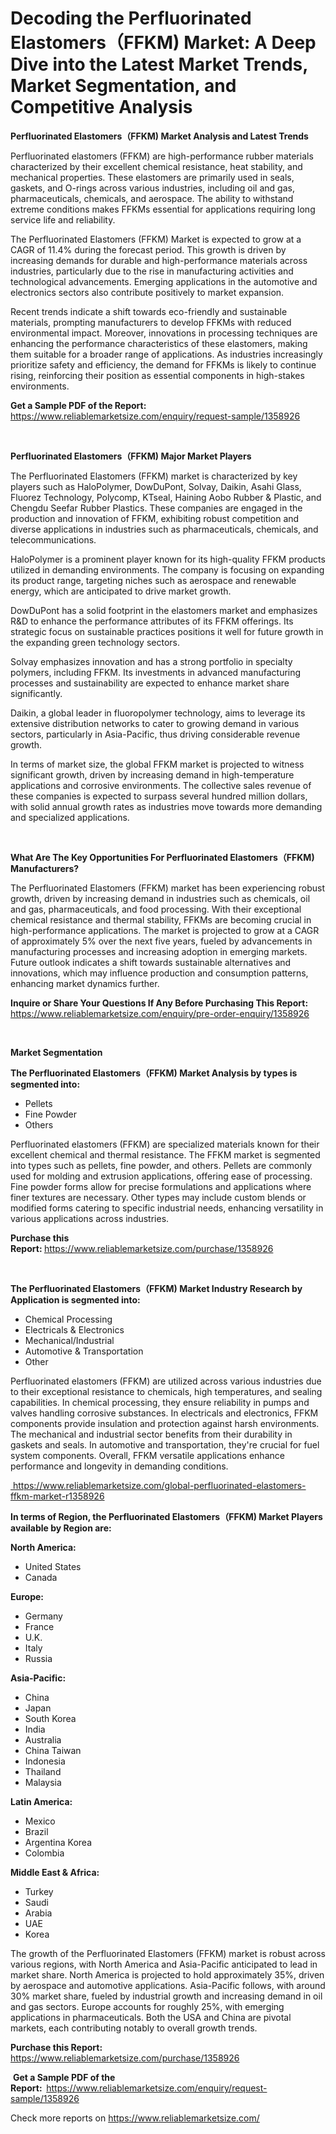 <p><h1>Decoding the Perfluorinated Elastomers（FFKM) Market: A Deep Dive into the Latest Market Trends, Market Segmentation, and Competitive Analysis</h1></p><p><strong>Perfluorinated Elastomers（FFKM) Market Analysis and Latest Trends</strong></p>
<p><p>Perfluorinated elastomers (FFKM) are high-performance rubber materials characterized by their excellent chemical resistance, heat stability, and mechanical properties. These elastomers are primarily used in seals, gaskets, and O-rings across various industries, including oil and gas, pharmaceuticals, chemicals, and aerospace. The ability to withstand extreme conditions makes FFKMs essential for applications requiring long service life and reliability.</p><p>The Perfluorinated Elastomers (FFKM) Market is expected to grow at a CAGR of 11.4% during the forecast period. This growth is driven by increasing demands for durable and high-performance materials across industries, particularly due to the rise in manufacturing activities and technological advancements. Emerging applications in the automotive and electronics sectors also contribute positively to market expansion.</p><p>Recent trends indicate a shift towards eco-friendly and sustainable materials, prompting manufacturers to develop FFKMs with reduced environmental impact. Moreover, innovations in processing techniques are enhancing the performance characteristics of these elastomers, making them suitable for a broader range of applications. As industries increasingly prioritize safety and efficiency, the demand for FFKMs is likely to continue rising, reinforcing their position as essential components in high-stakes environments.</p></p>
<p><strong>Get a Sample PDF of the Report:&nbsp;</strong> <a href="https://www.reliablemarketsize.com/enquiry/request-sample/1358926?utm_campaign=2925&utm_medium=2&utm_source=Github&utm_content=ia&utm_term=22032025&utm_id=perfluorinated-elastomersffkm">https://www.reliablemarketsize.com/enquiry/request-sample/1358926</a></p>
<p>&nbsp;</p>
<p><strong>Perfluorinated Elastomers（FFKM) Major Market Players</strong></p>
<p><p>The Perfluorinated Elastomers (FFKM) market is characterized by key players such as HaloPolymer, DowDuPont, Solvay, Daikin, Asahi Glass, Fluorez Technology, Polycomp, KTseal, Haining Aobo Rubber & Plastic, and Chengdu Seefar Rubber Plastics. These companies are engaged in the production and innovation of FFKM, exhibiting robust competition and diverse applications in industries such as pharmaceuticals, chemicals, and telecommunications.</p><p>HaloPolymer is a prominent player known for its high-quality FFKM products utilized in demanding environments. The company is focusing on expanding its product range, targeting niches such as aerospace and renewable energy, which are anticipated to drive market growth.</p><p>DowDuPont has a solid footprint in the elastomers market and emphasizes R&D to enhance the performance attributes of its FFKM offerings. Its strategic focus on sustainable practices positions it well for future growth in the expanding green technology sectors.</p><p>Solvay emphasizes innovation and has a strong portfolio in specialty polymers, including FFKM. Its investments in advanced manufacturing processes and sustainability are expected to enhance market share significantly.</p><p>Daikin, a global leader in fluoropolymer technology, aims to leverage its extensive distribution networks to cater to growing demand in various sectors, particularly in Asia-Pacific, thus driving considerable revenue growth.</p><p>In terms of market size, the global FFKM market is projected to witness significant growth, driven by increasing demand in high-temperature applications and corrosive environments. The collective sales revenue of these companies is expected to surpass several hundred million dollars, with solid annual growth rates as industries move towards more demanding and specialized applications.</p></p>
<p>&nbsp;</p>
<p><strong>What Are The Key Opportunities For Perfluorinated Elastomers（FFKM) Manufacturers?</strong></p>
<p><p>The Perfluorinated Elastomers (FFKM) market has been experiencing robust growth, driven by increasing demand in industries such as chemicals, oil and gas, pharmaceuticals, and food processing. With their exceptional chemical resistance and thermal stability, FFKMs are becoming crucial in high-performance applications. The market is projected to grow at a CAGR of approximately 5% over the next five years, fueled by advancements in manufacturing processes and increasing adoption in emerging markets. Future outlook indicates a shift towards sustainable alternatives and innovations, which may influence production and consumption patterns, enhancing market dynamics further.</p></p>
<p><strong>Inquire or Share Your Questions If Any Before Purchasing This Report:</strong> <a href="https://www.reliablemarketsize.com/enquiry/pre-order-enquiry/1358926?utm_campaign=2925&utm_medium=2&utm_source=Github&utm_content=ia&utm_term=22032025&utm_id=perfluorinated-elastomersffkm">https://www.reliablemarketsize.com/enquiry/pre-order-enquiry/1358926</a></p>
<p>&nbsp;</p>
<p><strong>Market Segmentation</strong></p>
<p><strong>The Perfluorinated Elastomers（FFKM) Market Analysis by types is segmented into:</strong></p>
<p><ul><li>Pellets</li><li>Fine Powder</li><li>Others</li></ul></p>
<p><p>Perfluorinated elastomers (FFKM) are specialized materials known for their excellent chemical and thermal resistance. The FFKM market is segmented into types such as pellets, fine powder, and others. Pellets are commonly used for molding and extrusion applications, offering ease of processing. Fine powder forms allow for precise formulations and applications where finer textures are necessary. Other types may include custom blends or modified forms catering to specific industrial needs, enhancing versatility in various applications across industries.</p></p>
<p><strong>Purchase this Report:&nbsp;</strong><a href="https://www.reliablemarketsize.com/purchase/1358926?utm_campaign=2925&utm_medium=2&utm_source=Github&utm_content=ia&utm_term=22032025&utm_id=perfluorinated-elastomersffkm">https://www.reliablemarketsize.com/purchase/1358926</a></p>
<p>&nbsp;</p>
<p><strong>The Perfluorinated Elastomers（FFKM) Market Industry Research by Application is segmented into:</strong></p>
<p><ul><li>Chemical Processing</li><li>Electricals & Electronics</li><li>Mechanical/Industrial</li><li>Automotive & Transportation</li><li>Other</li></ul></p>
<p><p>Perfluorinated elastomers (FFKM) are utilized across various industries due to their exceptional resistance to chemicals, high temperatures, and sealing capabilities. In chemical processing, they ensure reliability in pumps and valves handling corrosive substances. In electricals and electronics, FFKM components provide insulation and protection against harsh environments. The mechanical and industrial sector benefits from their durability in gaskets and seals. In automotive and transportation, they're crucial for fuel system components. Overall, FFKM versatile applications enhance performance and longevity in demanding conditions.</p></p>
<p><a href="https://www.reliablemarketsize.com/global-perfluorinated-elastomers-ffkm-market-r1358926?utm_campaign=2925&utm_medium=2&utm_source=Github&utm_content=ia&utm_term=22032025&utm_id=perfluorinated-elastomersffkm">&nbsp;https://www.reliablemarketsize.com/global-perfluorinated-elastomers-ffkm-market-r1358926</a></p>
<p><strong>In terms of Region, the Perfluorinated Elastomers（FFKM) Market Players available by Region are:</strong></p>
<p>
    <p> <strong> North America: </strong>
        <ul>
            <li>United States</li>
            <li>Canada</li>
        </ul>
        </p> 
    <p> <strong> Europe: </strong>
        <ul>
            <li>Germany</li>
            <li>France</li>
            <li>U.K.</li>
            <li>Italy</li>
            <li>Russia</li>
        </ul>
        </p> 
    <p> <strong> Asia-Pacific: </strong>
        <ul>
            <li>China</li>
            <li>Japan</li>
            <li>South Korea</li>
            <li>India</li>
            <li>Australia</li>
            <li>China Taiwan</li>
            <li>Indonesia</li>
            <li>Thailand</li>
            <li>Malaysia</li>
        </ul>
        </p> 
    <p> <strong> Latin America: </strong>
        <ul>
            <li>Mexico</li>
            <li>Brazil</li>
            <li>Argentina Korea</li>
            <li>Colombia</li>
        </ul>
        </p> 
    <p> <strong> Middle East & Africa: </strong>
        <ul>
            <li>Turkey</li>
            <li>Saudi</li>
            <li>Arabia</li>
            <li>UAE</li>
            <li>Korea</li>
        </ul>
    </p>
    </p>
<p><p>The growth of the Perfluorinated Elastomers (FFKM) market is robust across various regions, with North America and Asia-Pacific anticipated to lead in market share. North America is projected to hold approximately 35%, driven by aerospace and automotive applications. Asia-Pacific follows, with around 30% market share, fueled by industrial growth and increasing demand in oil and gas sectors. Europe accounts for roughly 25%, with emerging applications in pharmaceuticals. Both the USA and China are pivotal markets, each contributing notably to overall growth trends.</p></p>
<p><strong>Purchase this Report: </strong><a href="https://www.reliablemarketsize.com/purchase/1358926?utm_campaign=2925&utm_medium=2&utm_source=Github&utm_content=ia&utm_term=22032025&utm_id=perfluorinated-elastomersffkm">https://www.reliablemarketsize.com/purchase/1358926</a></p>
<p>&nbsp;<strong>Get a Sample PDF of the Report:&nbsp;&nbsp;</strong><a href="https://www.reliablemarketsize.com/enquiry/request-sample/1358926?utm_campaign=2925&utm_medium=2&utm_source=Github&utm_content=ia&utm_term=22032025&utm_id=perfluorinated-elastomersffkm">https://www.reliablemarketsize.com/enquiry/request-sample/1358926</a></p>
<p><strong></strong></p>
<p>Check more reports on <a href="https://www.reliablemarketsize.com/?utm_campaign=2925&utm_medium=2&utm_source=Github&utm_content=ia&utm_term=22032025&utm_id=perfluorinated-elastomersffkm">https://www.reliablemarketsize.com/</a></p>